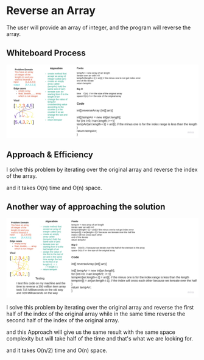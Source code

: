 # Reverse an Array

The user will provide an array of integer, and the program will reverse the array.

## Whiteboard Process

![white board](./method1.jpg)

## Approach & Efficiency

I solve this problem by iterating over the original array and reverse the index of the array.

and it takes O(n) time and O(n) space.

## Another way of approaching the solution

![white board](./method2.jpg)

I solve this problem by iterating over the original array and reverse the first half of the index of the original array while in the same time reverse the second half of the index of the original array.

and this Approach will give us the same result with the same space complexity but will take half of the time and that's what we are looking for.

and it takes O(n/2) time and O(n) space.
